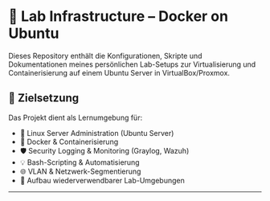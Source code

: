 # 🧪 Lab Infrastructure – Docker on Ubuntu
Dieses Repository enthält die Konfigurationen, Skripte und Dokumentationen meines persönlichen Lab-Setups zur Virtualisierung und Containerisierung auf einem Ubuntu Server in VirtualBox/Proxmox.

## 🔧 Zielsetzung

Das Projekt dient als Lernumgebung für:

- 🐧 Linux Server Administration (Ubuntu Server)
- 🐳 Docker & Containerisierung
- 🛡️ Security Logging & Monitoring (Graylog, Wazuh)
- 💡 Bash-Scripting & Automatisierung
- 🌐 VLAN & Netzwerk-Segmentierung
- 🧰 Aufbau wiederverwendbarer Lab-Umgebungen

---
